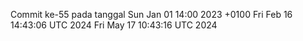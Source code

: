 Commit ke-55 pada tanggal Sun Jan 01 14:00 2023 +0100
Fri Feb 16 14:43:06 UTC 2024
Fri May 17 10:43:16 UTC 2024
